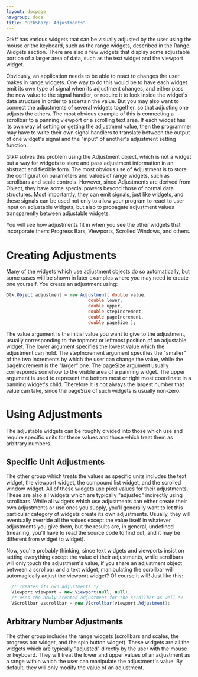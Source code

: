 ```yaml
---
layout: docpage
navgroup: docs
title: "GtkSharp: Adjustments"
---
```


Gtk\# has various widgets that can be visually adjusted by the user using the mouse or the keyboard, such as the range widgets, described in the Range Widgets section. There are also a few widgets that display some adjustable portion of a larger area of data, such as the text widget and the viewport widget.

Obviously, an application needs to be able to react to changes the user makes in range widgets. One way to do this would be to have each widget emit its own type of signal when its adjustment changes, and either pass the new value to the signal handler, or require it to look inside the widget's data structure in order to ascertain the value. But you may also want to connect the adjustments of several widgets together, so that adjusting one adjusts the others. The most obvious example of this is connecting a scrollbar to a panning viewport or a scrolling text area. If each widget has its own way of setting or getting the adjustment value, then the programmer may have to write their own signal handlers to translate between the output of one widget's signal and the "input" of another's adjustment setting function.

Gtk\# solves this problem using the Adjustment object, which is not a widget but a way for widgets to store and pass adjustment information in an abstract and flexible form. The most obvious use of Adjustment is to store the configuration parameters and values of range widgets, such as scrollbars and scale controls. However, since Adjustments are derived from Object, they have some special powers beyond those of normal data structures. Most importantly, they can emit signals, just like widgets, and these signals can be used not only to allow your program to react to user input on adjustable widgets, but also to propagate adjustment values transparently between adjustable widgets.

You will see how adjustments fit in when you see the other widgets that incorporate them: Progress Bars, Viewports, Scrolled Windows, and others.

Creating Adjustments
====================

Many of the widgets which use adjustment objects do so automatically, but some cases will be shown in later examples where you may need to create one yourself. You create an adjustment using:

``` csharp
Gtk.Object adjustment = new Adjustment( double value,
                               double lower,
                               double upper,
                               double stepIncrement,
                               double pageIncrement,
                               double pageSize );
```

The value argument is the initial value you want to give to the adjustment, usually corresponding to the topmost or leftmost position of an adjustable widget. The lower argument specifies the lowest value which the adjustment can hold. The stepIncrement argument specifies the "smaller" of the two increments by which the user can change the value, while the pageIncrement is the "larger" one. The pageSize argument usually corresponds somehow to the visible area of a panning widget. The upper argument is used to represent the bottom most or right most coordinate in a panning widget's child. Therefore it is not always the largest number that value can take, since the pageSize of such widgets is usually non-zero.

Using Adjustments
=================

The adjustable widgets can be roughly divided into those which use and require specific units for these values and those which treat them as arbitrary numbers.

Specific Unit Adjustments
-------------------------

The other group which treats the values as specific units includes the text widget, the viewport widget, the compound list widget, and the scrolled window widget. All of these widgets use pixel values for their adjustments. These are also all widgets which are typically "adjusted" indirectly using scrollbars. While all widgets which use adjustments can either create their own adjustments or use ones you supply, you'll generally want to let this particular category of widgets create its own adjustments. Usually, they will eventually override all the values except the value itself in whatever adjustments you give them, but the results are, in general, undefined (meaning, you'll have to read the source code to find out, and it may be different from widget to widget).

Now, you're probably thinking, since text widgets and viewports insist on setting everything except the value of their adjustments, while scrollbars will only touch the adjustment's value, if you share an adjustment object between a scrollbar and a text widget, manipulating the scrollbar will automagically adjust the viewport widget? Of course it will! Just like this:

``` csharp
  /* creates its own adjustments */
  Viewport viewport = new Viewport(null, null);
  /* uses the newly-created adjustment for the scrollbar as well */
  VScrollbar vscrollbar = new VScrollbar(viewport.Adjustment);
```

Arbitrary Number Adjustments
----------------------------

The other group includes the range widgets (scrollbars and scales, the progress bar widget, and the spin button widget). These widgets are all the widgets which are typically "adjusted" directly by the user with the mouse or keyboard. They will treat the lower and upper values of an adjustment as a range within which the user can manipulate the adjustment's value. By default, they will only modify the value of an adjustment.

